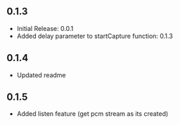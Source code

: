 ## 0.1.3

* Initial Release: 0.0.1
* Added delay parameter to startCapture function: 0.1.3

## 0.1.4

* Updated readme

## 0.1.5

* Added listen feature (get pcm stream as its created)